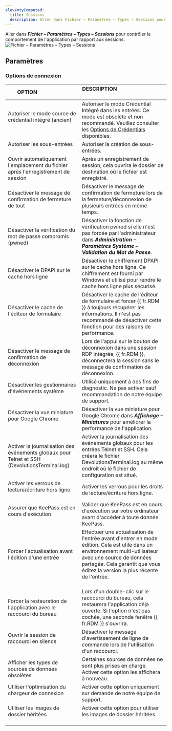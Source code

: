 ```yaml
---
eleventyComputed:
  title: Sessions
  description: Aller dans Fichier – Paramètres – Types – Sessions pour contrôler le comportement de l'application par rapport aux sessions.
---
```

Aller dans ***Fichier – Paramètres – Types – Sessions*** pour contrôler le comportement de l'application par rapport aux sessions.
![Fichier – Paramètres – Types – Sessions](https://cdnweb.devolutions.net/docs/RDMW4003_2024_1.png)

## Paramètres

### Options de connexion

| OPTION                      | DESCRIPTION                                                                                     |
|-----------------------------|-------------------------------------------------------------------------------------------------|
| Autoriser le mode source de crédential intégré (ancien)            | Autoriser le mode Crédential Intégré dans les entrées. Ce mode est obsolète et non recommandé. Veuillez consulter les [Options de Crédentials](/rdm/windows/commands/edit/entries/entry-credentials-options/) disponibles. |
| Autoriser les sous-entrées                                         | Autoriser la création de sous-entrées.         |
| Ouvrir automatiquement l'emplacement du fichier après l'enregistrement de session  | Après un enregistrement de session, cela ouvrira le dossier de destination où le fichier est enregistré.        |
| Désactiver le message de confirmation de fermeture de tout  | Désactiver le message de confirmation de fermeture lors de la fermeture/déconnexion de plusieurs entrées en même temps.           |
| Désactiver la vérification du mot de passe compromis (pwned)                | Désactiver la fonction de vérification pwned si elle n'est pas forcée par l'administrateur dans ***Administration – Paramètres Système – Validation du Mot de Passe***.    |
| Désactiver le DPAPI sur le cache hors ligne | Désactiver le chiffrement DPAPI sur le cache hors ligne. Ce chiffrement est fourni par Windows et utilisé pour rendre le cache hors ligne plus sécurisé. |
| Désactiver le cache de l'éditeur de formulaire                                 | Désactiver le cache de l'éditeur de formulaire et forcer {{ fr.RDM }} à toujours récupérer les informations. Il n'est pas recommandé de désactiver cette fonction pour des raisons de performance.        |
| Désactiver le message de confirmation de déconnexion                      | Lors de l'appui sur le bouton de déconnexion dans une session RDP intégrée, {{ fr.RDM }}, déconnectera la session sans le message de confirmation de déconnexion.    |
| Désactiver les gestionnaires d'événements système                             | Utilisé uniquement à des fins de diagnostic. Ne pas activer sauf recommandation de notre équipe de support.          |
| Désactiver la vue miniature pour Google Chrome                  | Désactiver la vue miniature pour Google Chrome dans ***Affichage – Miniatures*** pour améliorer la performance de l'application.         |
| Activer la journalisation des événements globaux pour Telnet et SSH (DevolutionsTerminal.log) | Activer la journalisation des événements globaux pour les entrées Telnet et SSH. Cela créera le fichier DevolutionsTerminal.log au même endroit où le fichier de configuration est situé.        |
| Activer les verrous de lecture/écriture hors ligne        | Activer les verrous pour les droits de lecture/écriture hors ligne.    |
 Assurer que KeePass est en cours d'exécution                            | Valider que KeePass est en cours d'exécution sur votre ordinateur avant d'accéder à toute donnée KeePass.         |
| Forcer l'actualisation avant l'édition d'une entrée                           | Effectuer une actualisation de l'entrée avant d'entrer en mode édition. Cela est utile dans un environnement multi-utilisateur avec une source de données partagée. Cela garantit que vous éditez la version la plus récente de l'entrée.                                                      |
| Forcer la restauration de l'application avec le raccourci du bureau           | Lors d'un double-clic sur le raccourci du bureau, cela restaurera l'application déjà ouverte. Si l'option n'est pas cochée, une seconde fenêtre {{ fr.RDM }} s'ouvrira.     |
| Ouvrir la session de raccourci en silence                              | Désactiver le message d'avertissement de ligne de commande lors de l'utilisation d'un raccourci.          |
| Afficher les types de sources de données obsolètes                         | Certaines sources de données ne sont plus prises en charge. Activer cette option les affichera à nouveau.          |
| Utiliser l'optimisation du chargeur de connexion                        | Activer cette option uniquement sur demande de notre équipe de support.           |
| Utiliser les images de dossier héritées                                  | Activer cette option pour utiliser les images de dossier héritées.                  |
